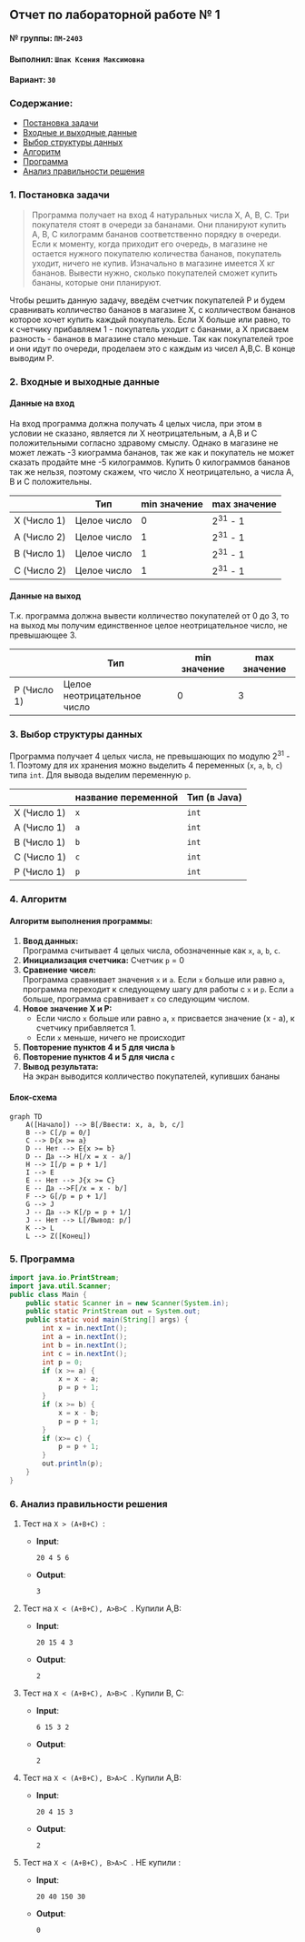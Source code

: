 ## Отчет по лабораторной работе № 1

#### № группы: `ПМ-2403`

#### Выполнил: `Шпак Ксения Максимовна`

#### Вариант: `30`

### Cодержание:
- [Постановка задачи](#1-постановка-задачи)
- [Входные и выходные данные](#2-входные-и-выходные-данные)
- [Выбор структуры данных](#3-выбор-структуры-данных)
- [Алгоритм](#4-алгоритм)
- [Программа](#5-программа)
- [Анализ правильности решения](#6-анализ-правильности-решения)
### 1. Постановка задачи

> Программа получает на вход 4 натуральных числа X, A, B, C. Три покупателя стоят в очереди за бананами.
> Они планируют купить A, B, C килограмм бананов соответственно порядку в очереди. Если к моменту,
> когда приходит его очередь, в магазине не остается нужного покупателю
> количества бананов, покупатель уходит, ничего не купив. Изначально в
> магазине имеется X кг бананов. Вывести нужно, сколько покупателей сможет купить бананы, которые они планируют.

Чтобы решить данную задачу, введём счетчик покупателей P и будем сравнивать колличество бананов в магазине Х, с колличеством бананов которое 
хочет купить каждый покупатель. Если Х больше или равно, то к счетчику прибавляем 1 - покупатель уходит с бананми, а Х присваем
разность - бананов в магазине стало меньше. Так как покупателей трое и они идут по очереди, проделаем это с каждым из чисел A,B,C.
В конце выводим Р.

### 2. Входные и выходные данные

#### Данные на вход

На вход программа должна получать 4 целых числа, при этом в условии не сказано, является ли Х неотрицательным, а A,B и C
положительными согласно здравому смыслу. Однако в магазине не может лежать -3 киограмма бананов, так же как и покупатель не может 
сказать продайте мне -5 килограммов. Купить 0 килограммов бананов так же нельзя, поэтому скажем, что число Х неотрицательно, а 
числа A, B и C положительны.

|             | Тип         | min значение | max значение      |
|-------------|-------------|--------------|-------------------|
| X (Число 1) | Целое число |0             | 2<sup>31</sup> - 1|
| A (Число 2) | Целое число |1             | 2<sup>31</sup> - 1|
| B (Число 1) | Целое число |1             | 2<sup>31</sup> - 1|
| C (Число 2) | Целое число |1             | 2<sup>31</sup> - 1|

#### Данные на выход

Т.к. программа должна вывести колличество покупателей от 0 до 3, то на выход мы получим
единственное целое неотрицательное число, не превышающее 3.

|             | Тип                         | min значение | max значение   |
|-------------|-----------------------------|--------------|----------------|
| P (Число 1) | Целое неотрицательное число | 0            | 3              |

### 3. Выбор структуры данных

Программа получает 4 целых числа, не превышающих по модулю 2<sup>31</sup> - 1. Поэтому для их хранения
можно выделить 4 переменных (`x`, `a`, `b`, `c`) типа `int`. Для вывода выделим переменную `p`.

|             | название переменной | Тип (в Java) | 
|-------------|---------------------|--------------|
| X (Число 1) | `x`                 | `int`        |
| A (Число 1) | `a`                 | `int`        |
| B (Число 1) | `b`                 | `int`        |
| C (Число 1) | `c`                 | `int`        |
| P (Число 1) | `p`                 | `int`        |

### 4. Алгоритм

#### Алгоритм выполнения программы:

1. **Ввод данных:**  
   Программа считывает 4 целых числа, обозначенные как `x`, `a`, `b`, `c`.
2. **Инициализация счетчика:**
   Счетчик `р` = 0
4. **Сравнение чисел:**  
   Программа сравнивает значения `x` и `а`. Если `x` больше или равно `а`, программа переходит к следующему шагу для
   работы с `x` и `р`. Если `а` больше, программа сравнивает `х` со следующим числом.
5. **Новое значение Х и Р:**
    - Если число `x` больше или равно `а`, `х` присвается значение (х - а), к счетчику прибавляется 1.
    - Если `х` меньше, ничего не происходит
6. **Повторение пунктов 4 и 5 для числа  `b`**
7. **Повторение пунктов 4 и 5 для числа  `с`**
8. **Вывод результата:**  
   На экран выводится колличество покупателей, купивших бананы
#### Блок-схема
```mermaid
graph TD
    A([Начало]) --> B[/Ввести: x, а, b, c/]
    B --> C[/p = 0/]
    C --> D{x >= a}
    D -- Нет --> E{x >= b}
    D -- Да --> H[/x = x - a/]
    H --> I[/p = p + 1/]
    I --> E
    E -- Нет --> J{x >= C}
    E -- Да -->F[/x = x - b/]
    F --> G[/p = p + 1/]
    G --> J
    J -- Да --> K[/p = p + 1/]
    J -- Нет --> L[/Вывод: p/]
    K --> L
    L --> Z([Конец])
```
### 5. Программа

```java
import java.io.PrintStream;
import java.util.Scanner;
public class Main {
    public static Scanner in = new Scanner(System.in);
    public static PrintStream out = System.out;
    public static void main(String[] args) {
        int x = in.nextInt();
        int a = in.nextInt();
        int b = in.nextInt();
        int c = in.nextInt();
        int p = 0;
        if (x >= a) {
            x = x - a;
            p = p + 1;
        }
        if (x >= b) {
            x = x - b;
            p = p + 1;
        }
        if (x>= c) {
            p = p + 1;
        }
        out.println(p);
    }
}
```
### 6. Анализ правильности решения
1. Тест на `X > (A+B+C) `:
   - **Input**:
        ```
        20 4 5 6
        ```

    - **Output**:
        ```
        3
        ```
2. Тест на `X < (A+B+C), A>B>C `. Купили A,B:
   - **Input**:
        ```
        20 15 4 3
        ```

    - **Output**:
        ```
        2
        ```
3. Тест на `X < (A+B+C), A>B>C `. Купили B, C:
   - **Input**:
        ```
        6 15 3 2
        ```

    - **Output**:
        ```
        2
        ```
4. Тест на `X < (A+B+C), B>A>C `. Купили A,B:
   - **Input**:
        ```
        20 4 15 3
        ```

    - **Output**:
        ```
        2
        ```
5. Тест на `X < (A+B+C), B>A>C `. НЕ купили :
   - **Input**:
        ```
        20 40 150 30
        ```

    - **Output**:
        ```
        0
        ```
